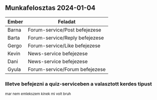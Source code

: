 ## Munkafelosztas 2024-01-04

| Ember | Feladat                        |
|-------|--------------------------------|
| Barna | Forum-service/Post befejezese  |
| Barta | Forum-service/Reply befejezese |
| Gergo | Forum-service/Like befejezese  |
| Kevin | News-service befejezese        |
| Dani  | News-service befejezese        |
| Gyula | Forum-service/Forum befejezese |

### Illetve befejezni a quiz-serviceben a valasztott kerdes tipust 
<sup>mar nem emlekszem kinek mi volt bruh</sup>